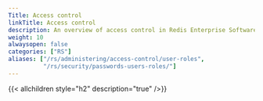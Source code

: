 ```yaml
---
Title: Access control
linkTitle: Access control
description: An overview of access control in Redis Enterprise Software.
weight: 10
alwaysopen: false
categories: ["RS"]
aliases: ["/rs/administering/access-control/user-roles",
          "/rs/security/passwords-users-roles/"]
---
```


{{< allchildren style="h2" description="true" />}}
